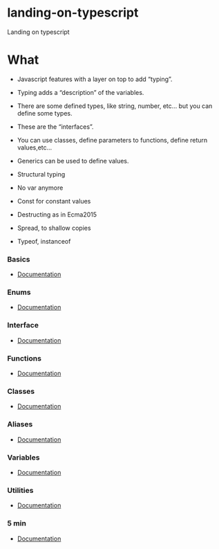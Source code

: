 # landing-on-typescript

Landing on typescript

# What

- Javascript features with a layer on top to add “typing”.

- Typing adds a “description” of the variables.

- There are some defined types, like string, number, etc… but you can define some types.

- These are the “interfaces”.

- You can use classes, define parameters to functions, define return values,etc…

- Generics can be used to define values.

- Structural typing

- No var anymore

- Const for constant values

- Destructing as in Ecma2015

- Spread, to shallow copies

- Typeof, instanceof

### Basics

- [Documentation](https://www.typescriptlang.org/docs/handbook/basic-types.html)

### Enums

- [Documentation](https://www.typescriptlang.org/docs/handbook/enums.html)

### Interface

- [Documentation](https://www.typescriptlang.org/docs/handbook/interfaces.html)

### Functions

- [Documentation](https://www.typescriptlang.org/docs/handbook/functions.html)

### Classes

- [Documentation](https://www.typescriptlang.org/docs/handbook/classes.html)

### Aliases

- [Documentation](https://www.typescriptlang.org/docs/handbook/advanced-types.html#type-aliases)

### Variables

- [Documentation](https://www.typescriptlang.org/docs/handbook/variable-declarations.html)

### Utilities

- [Documentation](https://www.typescriptlang.org/docs/handbook/utility-types.html)

### 5 min

- [Documentation](https://www.typescriptlang.org/docs/handbook/typescript-in-5-minutes-func.html)
